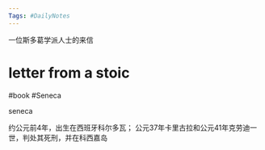 ```yaml
---
Tags: #DailyNotes 
---
```


一位斯多葛学派人士的来信
# letter from a stoic

#book #Seneca


seneca 

约公元前4年，出生在西班牙科尔多瓦；
公元37年卡里古拉和公元41年克劳迪一世，判处其死刑，并在科西嘉岛









